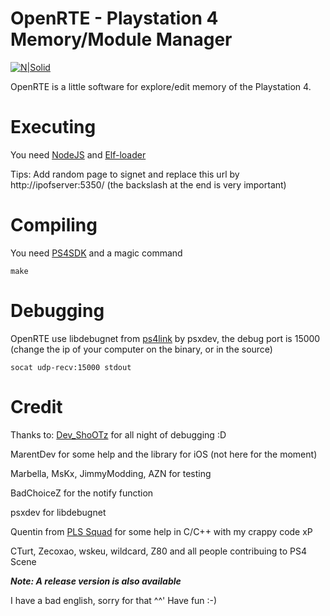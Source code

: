 # OpenRTE - Playstation 4 Memory/Module Manager

[![N|Solid](http://i.imgur.com/22NR4YM.png)](#)

OpenRTE is a little software for explore/edit memory of the Playstation 4.

# Executing
You need [NodeJS](https://nodejs.org/en/)  and [Elf-loader](https://github.com/ps4dev/elf-loader)

Tips: Add random page to signet and replace this url by http://ipofserver:5350/ (the backslash at the end is very important)

# Compiling
You need [PS4SDK](https://github.com/ps4dev/ps4sdk) and a magic command
```
make
```

# Debugging
OpenRTE use libdebugnet from [ps4link](https://github.com/psxdev/ps4link) by psxdev, the debug port is 15000 (change the ip of your computer on the binary, or in the source)
```
socat udp-recv:15000 stdout
```

# Credit
Thanks to:
[Dev_ShoOTz](https://realitygaming.fr/members/dev_shootz.412/) for all night of debugging :D

MarentDev for some help and the library for iOS (not here for the moment)

Marbella, MsKx, JimmyModding, AZN for testing

BadChoiceZ for the notify function

psxdev for libdebugnet

Quentin from [PLS Squad](https://discord.gg/5zPDW5) for some help in C/C++ with my crappy code xP

CTurt, Zecoxao, wskeu, wildcard, Z80 and all people contribuing to PS4 Scene


***Note: A release version is also available***

I have a bad english, sorry for that ^^'
Have fun :-)
